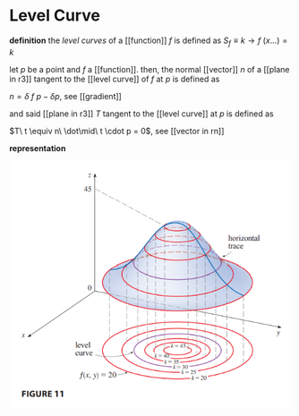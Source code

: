 # Level Curve

**definition** the _level curves_ of a [[function]] $f$ is defined as $S_f \equiv k \rightarrow f\ (x \dots) = k$

let $p$ be a point and $f$ a [[function]]. then, the normal [[vector]] $n$ of a [[plane in r3]] tangent to the [[level curve]] of $f$ at $p$ is defined as

$n = \delta\ f\ p - \delta p$, see [[gradient]]

and said [[plane in r3]] $T$ tangent to the [[level curve]] at $p$ is defined as

$T\ t \equiv n\ \dot\mid\ t \cdot p = 0$, see [[vector in rn]]

**representation**

![](20220912132034.png)
